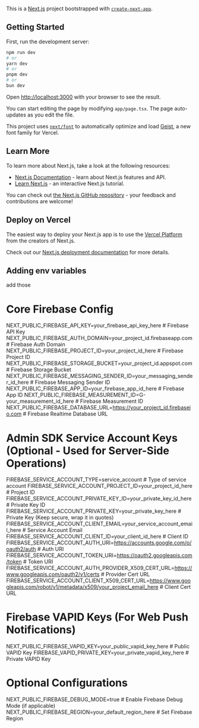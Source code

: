 This is a [Next.js](https://nextjs.org) project bootstrapped with [`create-next-app`](https://nextjs.org/docs/app/api-reference/cli/create-next-app).

## Getting Started

First, run the development server:

```bash
npm run dev
# or
yarn dev
# or
pnpm dev
# or
bun dev
```

Open [http://localhost:3000](http://localhost:3000) with your browser to see the result.

You can start editing the page by modifying `app/page.tsx`. The page auto-updates as you edit the file.

This project uses [`next/font`](https://nextjs.org/docs/app/building-your-application/optimizing/fonts) to automatically optimize and load [Geist](https://vercel.com/font), a new font family for Vercel.

## Learn More

To learn more about Next.js, take a look at the following resources:

-   [Next.js Documentation](https://nextjs.org/docs) - learn about Next.js features and API.
-   [Learn Next.js](https://nextjs.org/learn) - an interactive Next.js tutorial.

You can check out [the Next.js GitHub repository](https://github.com/vercel/next.js) - your feedback and contributions are welcome!

## Deploy on Vercel

The easiest way to deploy your Next.js app is to use the [Vercel Platform](https://vercel.com/new?utm_medium=default-template&filter=next.js&utm_source=create-next-app&utm_campaign=create-next-app-readme) from the creators of Next.js.

Check out our [Next.js deployment documentation](https://nextjs.org/docs/app/building-your-application/deploying) for more details.

## Adding env variables

add those

# Core Firebase Config

NEXT_PUBLIC_FIREBASE_API_KEY=your_firebase_api_key_here # Firebase API Key
NEXT_PUBLIC_FIREBASE_AUTH_DOMAIN=your_project_id.firebaseapp.com # Firebase Auth Domain
NEXT_PUBLIC_FIREBASE_PROJECT_ID=your_project_id_here # Firebase Project ID
NEXT_PUBLIC_FIREBASE_STORAGE_BUCKET=your_project_id.appspot.com # Firebase Storage Bucket
NEXT_PUBLIC_FIREBASE_MESSAGING_SENDER_ID=your_messaging_sender_id_here # Firebase Messaging Sender ID
NEXT_PUBLIC_FIREBASE_APP_ID=your_firebase_app_id_here # Firebase App ID
NEXT_PUBLIC_FIREBASE_MEASUREMENT_ID=G-your_measurement_id_here # Firebase Measurement ID
NEXT_PUBLIC_FIREBASE_DATABASE_URL=https://your_project_id.firebaseio.com # Firebase Realtime Database URL

# Admin SDK Service Account Keys (Optional - Used for Server-Side Operations)

FIREBASE_SERVICE_ACCOUNT_TYPE=service_account # Type of service account
FIREBASE_SERVICE_ACCOUNT_PROJECT_ID=your_project_id_here # Project ID
FIREBASE_SERVICE_ACCOUNT_PRIVATE_KEY_ID=your_private_key_id_here # Private Key ID
FIREBASE_SERVICE_ACCOUNT_PRIVATE_KEY=your_private_key_here # Private Key (Keep secure, wrap it in quotes)
FIREBASE_SERVICE_ACCOUNT_CLIENT_EMAIL=your_service_account_email_here # Service Account Email
FIREBASE_SERVICE_ACCOUNT_CLIENT_ID=your_client_id_here # Client ID
FIREBASE_SERVICE_ACCOUNT_AUTH_URI=https://accounts.google.com/o/oauth2/auth # Auth URI
FIREBASE_SERVICE_ACCOUNT_TOKEN_URI=https://oauth2.googleapis.com/token # Token URI
FIREBASE_SERVICE_ACCOUNT_AUTH_PROVIDER_X509_CERT_URL=https://www.googleapis.com/oauth2/v1/certs # Provider Cert URL
FIREBASE_SERVICE_ACCOUNT_CLIENT_X509_CERT_URL=https://www.googleapis.com/robot/v1/metadata/x509/your_project_email_here # Client Cert URL

# Firebase VAPID Keys (For Web Push Notifications)

NEXT_PUBLIC_FIREBASE_VAPID_KEY=your_public_vapid_key_here # Public VAPID Key
FIREBASE_VAPID_PRIVATE_KEY=your_private_vapid_key_here # Private VAPID Key

# Optional Configurations

NEXT_PUBLIC_FIREBASE_DEBUG_MODE=true # Enable Firebase Debug Mode (if applicable)
NEXT_PUBLIC_FIREBASE_REGION=your_default_region_here # Set Firebase Region
